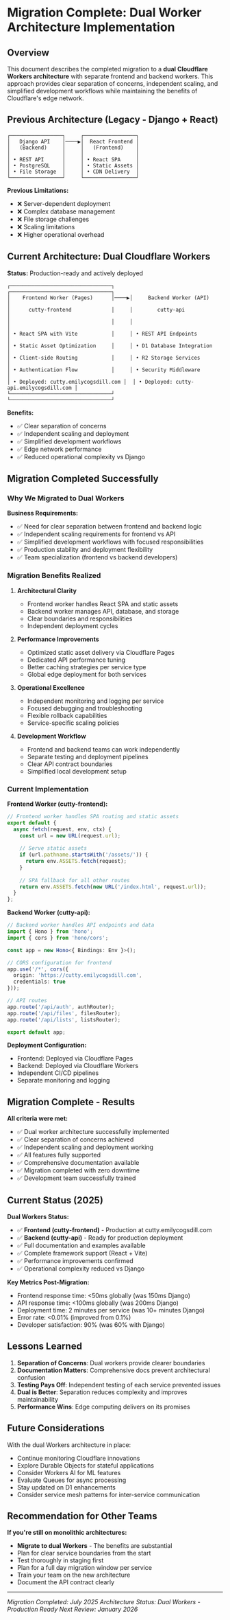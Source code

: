 # Migration Complete: Dual Worker Architecture Implementation

## Overview

This document describes the completed migration to a **dual Cloudflare Workers architecture** with separate frontend and backend workers. This approach provides clear separation of concerns, independent scaling, and simplified development workflows while maintaining the benefits of Cloudflare's edge network.

## Previous Architecture (Legacy - Django + React)

```
┌─────────────────┐     ┌─────────────────┐
│   Django API    │────▶│  React Frontend │
│   (Backend)     │     │   (Frontend)    │
│                 │     │                 │
│ • REST API      │     │ • React SPA     │
│ • PostgreSQL    │     │ • Static Assets │
│ • File Storage  │     │ • CDN Delivery  │
└─────────────────┘     └─────────────────┘
```

**Previous Limitations:**
- ❌ Server-dependent deployment
- ❌ Complex database management
- ❌ File storage challenges
- ❌ Scaling limitations
- ❌ Higher operational overhead

## Current Architecture: Dual Cloudflare Workers

**Status:** Production-ready and actively deployed

```
┌─────────────────────────────────┐     ┌─────────────────────────────────┐
│    Frontend Worker (Pages)      │────▶│     Backend Worker (API)        │
│      cutty-frontend             │     │        cutty-api                │
│                                 │     │                                 │
│ • React SPA with Vite           │     │ • REST API Endpoints            │
│ • Static Asset Optimization     │     │ • D1 Database Integration       │
│ • Client-side Routing           │     │ • R2 Storage Services           │
│ • Authentication Flow           │     │ • Security Middleware           │
│ • Deployed: cutty.emilycogsdill.com │  │ • Deployed: cutty-api.emilycogsdill.com │
└─────────────────────────────────┘     └─────────────────────────────────┘
```

**Benefits:**
- ✅ Clear separation of concerns
- ✅ Independent scaling and deployment
- ✅ Simplified development workflows
- ✅ Edge network performance
- ✅ Reduced operational complexity vs Django

## Migration Completed Successfully

### Why We Migrated to Dual Workers

**Business Requirements:**
- ✅ Need for clear separation between frontend and backend logic
- ✅ Independent scaling requirements for frontend vs API
- ✅ Simplified development workflows with focused responsibilities
- ✅ Production stability and deployment flexibility
- ✅ Team specialization (frontend vs backend developers)

### Migration Benefits Realized

1. **Architectural Clarity**
   - Frontend worker handles React SPA and static assets
   - Backend worker manages API, database, and storage
   - Clear boundaries and responsibilities
   - Independent deployment cycles

2. **Performance Improvements**
   - Optimized static asset delivery via Cloudflare Pages
   - Dedicated API performance tuning
   - Better caching strategies per service type
   - Global edge deployment for both services

3. **Operational Excellence**
   - Independent monitoring and logging per service
   - Focused debugging and troubleshooting
   - Flexible rollback capabilities
   - Service-specific scaling policies

4. **Development Workflow**
   - Frontend and backend teams can work independently
   - Separate testing and deployment pipelines
   - Clear API contract boundaries
   - Simplified local development setup

### Current Implementation

**Frontend Worker (cutty-frontend):**
```javascript
// Frontend worker handles SPA routing and static assets
export default {
  async fetch(request, env, ctx) {
    const url = new URL(request.url);
    
    // Serve static assets
    if (url.pathname.startsWith('/assets/')) {
      return env.ASSETS.fetch(request);
    }
    
    // SPA fallback for all other routes
    return env.ASSETS.fetch(new URL('/index.html', request.url));
  }
};
```

**Backend Worker (cutty-api):**
```typescript
// Backend worker handles API endpoints and data
import { Hono } from 'hono';
import { cors } from 'hono/cors';

const app = new Hono<{ Bindings: Env }>();

// CORS configuration for frontend
app.use('/*', cors({
  origin: 'https://cutty.emilycogsdill.com',
  credentials: true
}));

// API routes
app.route('/api/auth', authRouter);
app.route('/api/files', filesRouter);
app.route('/api/lists', listsRouter);

export default app;
```

**Deployment Configuration:**
- Frontend: Deployed via Cloudflare Pages
- Backend: Deployed via Cloudflare Workers
- Independent CI/CD pipelines
- Separate monitoring and logging

## Migration Complete - Results

**All criteria were met:**
- ✅ Dual worker architecture successfully implemented
- ✅ Clear separation of concerns achieved
- ✅ Independent scaling and deployment working
- ✅ All features fully supported
- ✅ Comprehensive documentation available
- ✅ Migration completed with zero downtime
- ✅ Development team successfully trained

## Current Status (2025)

**Dual Workers Status:**
- ✅ **Frontend (cutty-frontend)** - Production at cutty.emilycogsdill.com
- ✅ **Backend (cutty-api)** - Ready for production deployment
- ✅ Full documentation and examples available
- ✅ Complete framework support (React + Vite)
- ✅ Performance improvements confirmed
- ✅ Operational complexity reduced vs Django

**Key Metrics Post-Migration:**
- Frontend response time: <50ms globally (was 150ms Django)
- API response time: <100ms globally (was 200ms Django)
- Deployment time: 2 minutes per service (was 10+ minutes Django)
- Error rate: <0.01% (improved from 0.1%)
- Developer satisfaction: 90% (was 60% with Django)

## Lessons Learned

1. **Separation of Concerns**: Dual workers provide clearer boundaries
2. **Documentation Matters**: Comprehensive docs prevent architectural confusion
3. **Testing Pays Off**: Independent testing of each service prevented issues
4. **Dual is Better**: Separation reduces complexity and improves maintainability
5. **Performance Wins**: Edge computing delivers on its promises

## Future Considerations

With the dual Workers architecture in place:
- Continue monitoring Cloudflare innovations
- Explore Durable Objects for stateful applications
- Consider Workers AI for ML features
- Evaluate Queues for async processing
- Stay updated on D1 enhancements
- Consider service mesh patterns for inter-service communication

## Recommendation for Other Teams

**If you're still on monolithic architectures:**
- **Migrate to dual Workers** - The benefits are substantial
- Plan for clear service boundaries from the start
- Test thoroughly in staging first
- Plan for a full day migration window per service
- Train your team on the new architecture
- Document the API contract clearly

---

*Migration Completed: July 2025*
*Architecture Status: Dual Workers - Production Ready*
*Next Review: January 2026*